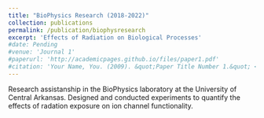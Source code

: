 ```yaml
---
title: "BioPhysics Research (2018-2022)"
collection: publications
permalink: /publication/biophysresearch
excerpt: 'Effects of Radiation on Biological Processes'
#date: Pending
#venue: 'Journal 1'
#paperurl: 'http://academicpages.github.io/files/paper1.pdf'
#citation: 'Your Name, You. (2009). &quot;Paper Title Number 1.&quot; <i>Journal 1</i>. 1(1).'
---
```

Research assistanship in the BioPhysics laboratory at the University of Central Arkansas. Designed and conducted experiments to quantify the effects of radation exposure on ion channel functionality.

